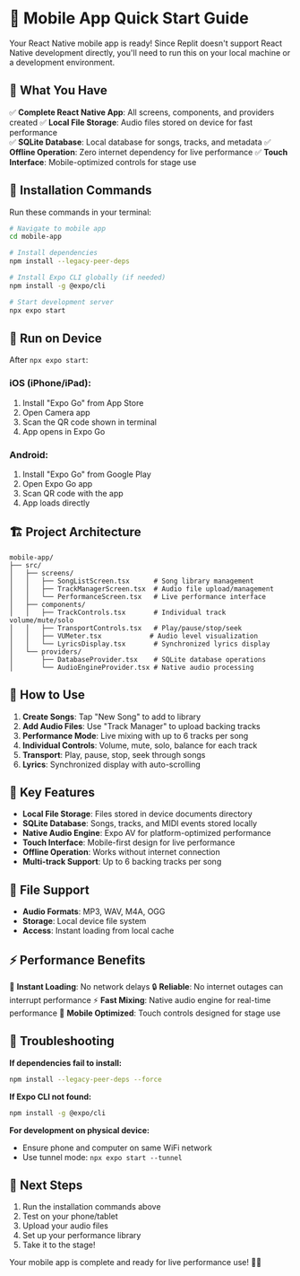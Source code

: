 # 🚀 Mobile App Quick Start Guide

Your React Native mobile app is ready! Since Replit doesn't support React Native development directly, you'll need to run this on your local machine or a development environment.

## 📱 What You Have

✅ **Complete React Native App**: All screens, components, and providers created
✅ **Local File Storage**: Audio files stored on device for fast performance  
✅ **SQLite Database**: Local database for songs, tracks, and metadata
✅ **Offline Operation**: Zero internet dependency for live performance
✅ **Touch Interface**: Mobile-optimized controls for stage use

## 🏃 Installation Commands

Run these commands in your terminal:

```bash
# Navigate to mobile app
cd mobile-app

# Install dependencies
npm install --legacy-peer-deps

# Install Expo CLI globally (if needed)
npm install -g @expo/cli

# Start development server
npx expo start
```

## 📱 Run on Device

After `npx expo start`:

### iOS (iPhone/iPad):
1. Install "Expo Go" from App Store
2. Open Camera app
3. Scan the QR code shown in terminal
4. App opens in Expo Go

### Android:
1. Install "Expo Go" from Google Play
2. Open Expo Go app
3. Scan QR code with the app
4. App loads directly

## 🏗️ Project Architecture

```
mobile-app/
├── src/
│   ├── screens/
│   │   ├── SongListScreen.tsx      # Song library management
│   │   ├── TrackManagerScreen.tsx  # Audio file upload/management  
│   │   └── PerformanceScreen.tsx   # Live performance interface
│   ├── components/
│   │   ├── TrackControls.tsx       # Individual track volume/mute/solo
│   │   ├── TransportControls.tsx   # Play/pause/stop/seek
│   │   ├── VUMeter.tsx            # Audio level visualization
│   │   └── LyricsDisplay.tsx       # Synchronized lyrics display
│   └── providers/
│       ├── DatabaseProvider.tsx    # SQLite database operations
│       └── AudioEngineProvider.tsx # Native audio processing
```

## 🎵 How to Use

1. **Create Songs**: Tap "New Song" to add to library
2. **Add Audio Files**: Use "Track Manager" to upload backing tracks
3. **Performance Mode**: Live mixing with up to 6 tracks per song
4. **Individual Controls**: Volume, mute, solo, balance for each track
5. **Transport**: Play, pause, stop, seek through songs
6. **Lyrics**: Synchronized display with auto-scrolling

## 🔧 Key Features

- **Local File Storage**: Files stored in device documents directory
- **SQLite Database**: Songs, tracks, and MIDI events stored locally
- **Native Audio Engine**: Expo AV for platform-optimized performance
- **Touch Interface**: Mobile-first design for live performance
- **Offline Operation**: Works without internet connection
- **Multi-track Support**: Up to 6 backing tracks per song

## 📂 File Support

- **Audio Formats**: MP3, WAV, M4A, OGG
- **Storage**: Local device file system
- **Access**: Instant loading from local cache

## ⚡ Performance Benefits

🚀 **Instant Loading**: No network delays
🔒 **Reliable**: No internet outages can interrupt performance
⚡ **Fast Mixing**: Native audio engine for real-time performance
📱 **Mobile Optimized**: Touch controls designed for stage use

## 🔧 Troubleshooting

**If dependencies fail to install:**
```bash
npm install --legacy-peer-deps --force
```

**If Expo CLI not found:**
```bash
npm install -g @expo/cli
```

**For development on physical device:**
- Ensure phone and computer on same WiFi network
- Use tunnel mode: `npx expo start --tunnel`

## 🌟 Next Steps

1. Run the installation commands above
2. Test on your phone/tablet
3. Upload your audio files
4. Set up your performance library
5. Take it to the stage!

Your mobile app is complete and ready for live performance use! 🎸🎤
